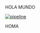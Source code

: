 
HOLA MUNDO

[![pipeline](https://github.com/santiagohernandezs/actions/actions/workflows/pipeLine.yml/badge.svg)](https://github.com/santiagohernandezs/actions/actions/workflows/pipeLine.yml)

HOMA 
